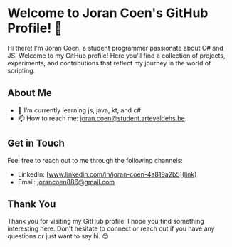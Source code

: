 ﻿# Welcome to Joran Coen's GitHub Profile! 👋

Hi there! I'm Joran Coen, a student programmer passionate about C# and JS. Welcome to my GitHub profile! Here you'll find a collection of projects, experiments, and contributions that reflect my journey in the world of scripting.

## About Me

- 🌱 I’m currently learning js, java, kt, and c#.
- 📫 How to reach me: joran.coen@student.arteveldehs.be.

## Get in Touch

Feel free to reach out to me through the following channels:

- LinkedIn: [www.linkedin.com/in/joran-coen-4a819a2b5](link)
- Email: [jorancoen886@gmail.com](mailto:jorancoen886@gmail.com)

## Thank You

Thank you for visiting my GitHub profile! I hope you find something interesting here. Don't hesitate to connect or reach out if you have any questions or just want to say hi. 😊
